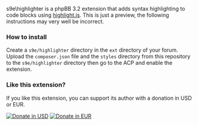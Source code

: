 s9e\highlighter is a phpBB 3.2 extension that adds syntax highlighting to code blocks using [highlight.js](https://highlightjs.org/). This is just a preview, the following instructions may very well be incorrect.

### How to install

Create a `s9e/highlighter` directory in the `ext` directory of your forum. Upload the `composer.json` file and the `styles` directory from this repository to the `s9e/highlighter` directory then go to the ACP and enable the extension.

### Like this extension?

If you like this extension, you can support its author with a donation in USD or EUR.

[![Donate in USD](https://www.paypalobjects.com/en_US/i/btn/btn_donateCC_LG_global.gif)](https://www.paypal.com/cgi-bin/webscr?cmd=_s-xclick&hosted_button_id=ABGFV5AGE98AG)
[![Donate in EUR](https://www.paypalobjects.com/en_US/i/btn/btn_donateCC_LG_global.gif)](https://www.paypal.com/cgi-bin/webscr?cmd=_s-xclick&hosted_button_id=6P6985GT2DLGL)